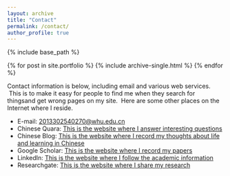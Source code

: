 ```yaml
---
layout: archive
title: "Contact"
permalink: /contact/
author_profile: true
---
```


{% include base_path %}


{% for post in site.portfolio %}
  {% include archive-single.html %}
{% endfor %}

Contact information is below, including email and various web services.  This is to make it easy for people to find me when they search for thingsand get wrong pages on my site.  Here are some other places on the Internet where I reside.

* E-mail: 2013302540270@whu.edu.cn
* Chinese Quara: [This is the website where I answer interesting questions](https://www.zhihu.com/people/tan-ben-dong/activities)
* Chinese Blog: [This is the website where I record my thoughts about life and learning in Chinese](https://tanbendong.github.io/)
* Google Scholar: [This is the website where I record my papers](https://scholar.google.com/citations?user=FdEP8xgAAAAJ&hl=en)
* LinkedIn: [This is the website where I follow the academic information](https://www.linkedin.com/in/bendong-tan-453046182/)
* Researchgate: [This is the website where I share my research](https://www.researchgate.net/profile/Bendong_Tan)
